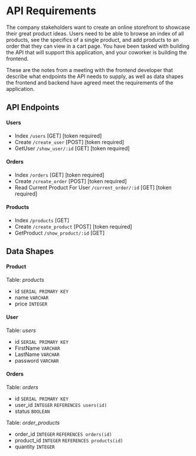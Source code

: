 # API Requirements
The company stakeholders want to create an online storefront to showcase their great product ideas. Users need to be able to browse an index of all products, see the specifics of a single product, and add products to an order that they can view in a cart page. You have been tasked with building the API that will support this application, and your coworker is building the frontend.

These are the notes from a meeting with the frontend developer that describe what endpoints the API needs to supply, as well as data shapes the frontend and backend have agreed meet the requirements of the application. 

## API Endpoints

#### Users
- Index `/users` [GET] [token required]
- Create `/create_user` [POST] [token required]
- GetUser `/show_user/:id` [GET] [token required]
#### Orders
- Index `/orders` [GET] [token required]
- Create `/create_order` [POST] [token required]
- Read Current Product For User `/current_order/:id` [GET] [token required]

#### Products
- Index `/products` [GET]
- Create `/create_product` [POST] [token required]
- GetProduct `/show_product/:id` [GET]

## Data Shapes
#### Product
Table: *products*
- id `SERIAL PRIMARY KEY`
- name `VARCHAR`
- price `INTEGER`

#### User
Table: *users*
- id `SERIAL PRIMARY KEY`
- FirstName `VARCHAR`
- LastName `VARCHAR`
- password `VARCHAR`

#### Orders
Table: *orders*
- id `SERIAL PRIMARY KEY`
- user_id `INTEGER` `REFERENCES users(id)`
- status `BOOLEAN`

Table: *order_products*
- order_id `INTEGER` `REFERENCES orders(id)` 
- product_id `INTEGER` `REFERENCES products(id)`
- quantity `INTEGER`
